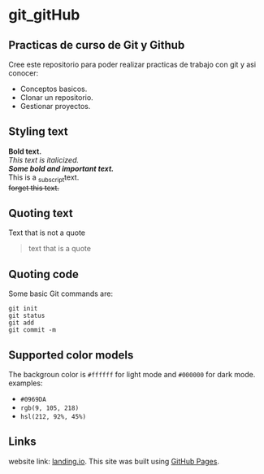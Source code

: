 # git_gitHub
## Practicas de curso de Git y Github

Cree este repositorio para poder realizar practicas de trabajo con git y asi conocer:

- Conceptos basicos.
- Clonar un repositorio.
- Gestionar proyectos.

## Styling text

**Bold text.**<br>
*This text is italicized.*<br>
***Some bold and important text.***<br>
This is a <sub>subscript</sub>text.<br>
~~forget this text.~~

## Quoting text

Text that is not a quote 

> text that is a quote

## Quoting code

Some basic Git commands are:

```
git init
git status 
git add
git commit -m

```

## Supported color models
The backgroun color is `#ffffff` for light mode and `#000000` for dark mode.
examples:
- `#0969DA`
- `rgb(9, 105, 218)`
- `hsl(212, 92%, 45%)`

## Links
website link: [landing.io](https://dariogonzalez-me.github.io/git_gitHub/).
This site was built using [GitHub Pages](https://pages.github.com/).


